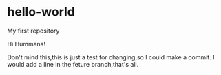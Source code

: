 # hello-world
My first repository

Hi Hummans!

Don't mind this,this is just a test for changing,so I could make a commit. 
I would add a line in the feture branch,that's all.
